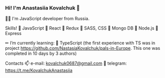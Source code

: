 ### Hi! I'm Anastasiia Kovalchuk 👋

👩‍💻 I'm JavaScript developer from Russia.

Skills!
🔹 JavaScript
🔸 React
🔹 Redux
🔸 SASS, CSS
🔹 Mongo DB
🔸 Node.js
🔹 Express

✏ I’m currently learning:
🧠 TypeScript (the first experience with TS was in project https://github.com/NastasiaKovalchuk/pals-in-Europe. This one was completed in 10 days by 3 authors)


Contacts
📫 e-mail: kovalchuk0687@gmail.com
🔗 telegram: https://t.me/KovalchukAnastasiia


<!--
**NastasiaKovalchuk/NastasiaKovalchuk** is a ✨ _special_ ✨ repository because its `README.md` (this file) appears on your GitHub profile.

Here are some ideas to get you started:

- 🔭 I’m currently working on ...
- 🌱 I’m currently learning ...
- 👯 I’m looking to collaborate on ...
- 🤔 I’m looking for help with ...
- 💬 Ask me about ...
- 📫 How to reach me: ...
- 😄 Pronouns: ...
- ⚡ Fun fact: ...
-->
